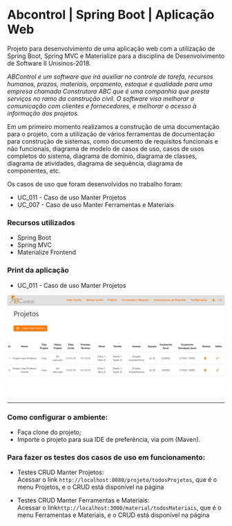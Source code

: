 # Abcontrol | Spring Boot | Aplicação Web

Projeto para desenvolvimento de uma aplicação web com a utilização de Spring Boot, Spring MVC e Materialize para a disciplina de Desenvolvimento de Software II Unisinos-2018.

_ABControl é um software que irá auxiliar no controle de tarefa, recursos humanos, prazos, materiais, orçamento, estoque e qualidade para uma empresa chamada Construtora ABC que é uma companhia que presta serviços no ramo da construção civil. O software visa melhorar a comunicação com clientes e fornecedores, e melhorar o acesso à informação dos projetos._

Em um primeiro momento realizamos a construção de uma documentação para o projeto, com a utilização de vários ferramentas de documentação para construção de sistemas, como documento de requisitos funcionais e não funcionais, diagrama de modelo de casos de uso, casos de usos completos do sistema, diagrama de domínio, diagrama de classes, diagrama de atividades, diagrama de sequência, diagrama de componentes, etc. 

Os casos de uso que foram desenvolvidos no trabalho foram:
- UC_011 - Caso de uso Manter Projetos
- UC_007 - Caso de uso Manter Ferramentas e Materiais

### Recursos utilizados

- Spring Boot
- Spring MVC 
- Materialize Frontend

### Print da aplicação

- UC_011 - Caso de uso Manter Projetos  

![UC_011 - Caso de uso Manter Projetos](readme_images/Caso-de-uso-Manter-projetos.png)


------------------------------------------------------------------------------------------------------------------

### Como configurar o ambiente:

- Faça clone do projeto;
- Importe o projeto para sua IDE de preferência, via pom (Maven).  

### Para fazer os testes dos casos de uso em funcionamento:

- Testes CRUD Manter Projetos:  
Acessar o link `http://localhost:8080/projeto/todosProjetos`, que é o menu Projetos, e o CRUD está disponível na página  
      
- Testes CRUD Manter Ferramentas e Materiais:  
Acessar o link`http://localhost:3000/material/todosMateriais`, que é o menu Ferramentas e Materiais, e o CRUD está disponível na página  
